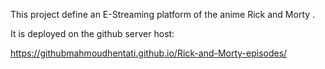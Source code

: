 

This project define an E-Streaming platform of the anime Rick and Morty .


It is deployed on the github server host:


https://githubmahmoudhentati.github.io/Rick-and-Morty-episodes/
